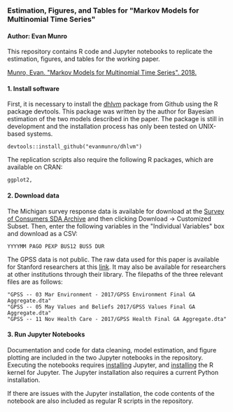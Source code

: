 ### Estimation, Figures, and Tables for "Markov Models for Multinomial Time Series"
#### Author: Evan Munro

This repository contains R code and Jupyter notebooks to replicate the estimation, figures, and tables for the working paper.

[Munro, Evan. "Markov Models for Multinomial Time Series". 2018.](http://www.evanmunro.ca/files/discreteTS.pdf)

#### 1. Install software

First, it is necessary to install the [dhlvm](www.github.com/evanmunro/dhlvm) package from Github using the R package devtools. This package was written by the author for Bayesian estimation of the two models described in the paper. The package is still in development and the installation process has only been tested on UNIX-based systems.

```
devtools::install_github("evanmunro/dhlvm")
```  

The replication scripts also require the following R packages, which are available on CRAN:
```
ggplot2,
```

#### 2. Download data

The Michigan survey response data is available for download at the [Survey of Consumers SDA Archive](https://data.sca.isr.umich.edu/sda-public/cgi-bin/hsda?harcsda+sca) and then clicking Download -> Customized Subset. Then, enter the following variables in the "Individual Variables" box and download as a CSV:

```
YYYYMM PAGO PEXP BUS12 BUS5 DUR
```


The GPSS data is not public. The raw data used for this paper is available for Stanford researchers at this [link](https://sul-datasets.stanford.edu/gallup/GPSS/). It may also be available for researchers at other institutions through their library. The filepaths of the three relevant files are as follows:

```
"GPSS -- 03 Mar Environment - 2017/GPSS Environment Final GA Aggregate.dta"
"GPSS -- 05 May Values and Beliefs 2017/GPSS Values Final GA Aggregate.dta"
"GPSS -- 11 Nov Health Care - 2017/GPSS Health Final GA Aggregate.dta"
```

#### 3. Run Jupyter Notebooks

Documentation and code for data cleaning, model estimation, and figure plotting are included in the two Jupyter notebooks in the repository. Executing the notebooks requires [installing](https://jupyter.readthedocs.io/en/latest/install.html) Jupyter, and [installing](https://github.com/IRkernel/IRkernel) the R kernel for Jupyter. The Jupyter installation also requires a current Python installation.

If there are issues with the Jupyter installation, the code contents of the notebook are also included as regular R scripts in the repository.
